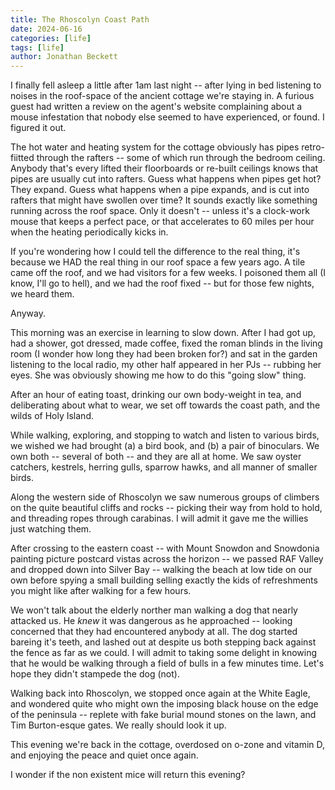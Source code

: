 ```yaml
---
title: The Rhoscolyn Coast Path
date: 2024-06-16
categories: [life]
tags: [life]
author: Jonathan Beckett
---
```


I finally fell asleep a little after 1am last night -- after lying in bed listening to noises in the roof-space of the ancient cottage we're staying in. A furious guest had written a review on the agent's website complaining about a mouse infestation that nobody else seemed to have experienced, or found. I figured it out.

The hot water and heating system for the cottage obviously has pipes retro-fiitted through the rafters -- some of which run through the bedroom ceiling. Anybody that's every lifted their floorboards or re-built ceilings knows that pipes are usually cut into rafters. Guess what happens when pipes get hot? They expand. Guess what happens when a pipe expands, and is cut into rafters that might have swollen over time? It sounds exactly like something running across the roof space. Only it doesn't -- unless it's a clock-work mouse that keeps a perfect pace, or that accelerates to 60 miles per hour when the heating periodically kicks in.

If you're wondering how I could tell the difference to the real thing, it's because we HAD the real thing in our roof space a few years ago. A tile came off the roof, and we had visitors for a few weeks. I poisoned them all (I know, I'll go to hell), and we had the roof fixed -- but for those few nights, we heard them.

Anyway.

This morning was an exercise in learning to slow down. After I had got up, had a shower, got dressed, made coffee, fixed the roman blinds in the living room (I wonder how long they had been broken for?) and sat in the garden listening to the local radio, my other half appeared in her PJs -- rubbing her eyes. She was obviously showing me how to do this "going slow" thing.

After an hour of eating toast, drinking our own body-weight in tea, and deliberating about what to wear, we set off towards the coast path, and the wilds of Holy Island.

While walking, exploring, and stopping to watch and listen to various birds, we wished we had brought (a) a bird book, and (b) a pair of binoculars. We own both -- several of both -- and they are all at home. We saw oyster catchers, kestrels, herring gulls, sparrow hawks, and all manner of smaller birds.

Along the western side of Rhoscolyn we saw numerous groups of climbers on the quite beautiful cliffs and rocks -- picking their way from hold to hold, and threading ropes through carabinas. I will admit it gave me the willies just watching them.

After crossing to the eastern coast -- with Mount Snowdon and Snowdonia painting picture postcard vistas across the horizon -- we passed RAF Valley and dropped down into Silver Bay -- walking the beach at low tide on our own before spying a small building selling exactly the kids of refreshments you might like after walking for a few hours.

We won't talk about the elderly norther man walking a dog that nearly attacked us. He *knew* it was dangerous as he approached -- looking concerned that they had encountered anybody at all. The dog started bareing it's teeth, and lashed out at despite us both stepping back against the fence as far as we could. I will admit to taking some delight in knowing that he would be walking through a field of bulls in a few minutes time. Let's hope they didn't stampede the dog (not).

Walking back into Rhoscolyn, we stopped once again at the White Eagle, and wondered quite who might own the imposing black house on the edge of the peninsula -- replete with fake burial mound stones on the lawn, and Tim Burton-esque gates. We really should look it up.

This evening we're back in the cottage, overdosed on o-zone and vitamin D, and enjoying the peace and quiet once again.

I wonder if the non existent mice will return this evening?